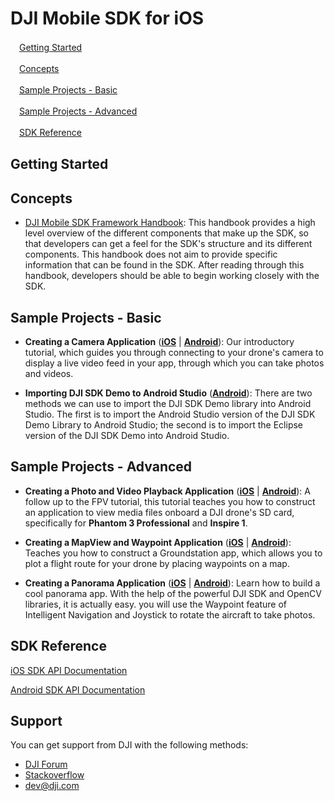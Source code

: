 # DJI Mobile SDK for iOS


　[Getting Started](#get-started)

　[Concepts](#concepts)

　[Sample Projects - Basic](#sampleProjectsBasic)

　[Sample Projects - Advanced](#sampleProjectsAdvanced)

　[SDK Reference](#sdkReference)

## Getting Started


## Concepts

- [DJI Mobile SDK Framework Handbook](https://github.com/dji-sdk/Mobile-SDK-Handbook): 
This handbook provides a high level overview of the different components that make up the SDK, so that developers can get a feel for the SDK's structure and its different components. This handbook does not aim to provide specific information that can be found in the SDK. After reading through this handbook, developers should be able to begin working closely with the SDK.

## Sample Projects - Basic

- **Creating a Camera Application** ([**iOS**](http://dji-dev.gitbooks.io/mobile-sdk-tutorials/content/en/iOS/FPVDemo/FPVDemo_en.html) | [**Android**](http://dji-dev.gitbooks.io/mobile-sdk-tutorials/content/en/Android/FPVDemo/FPVDemo_en.html)): Our introductory tutorial, which guides you through connecting to your drone's camera to display a live video feed in your app, through which you can take photos and videos.

- **Importing DJI SDK Demo to Android Studio** ([**Android**](http://dji-dev.gitbooks.io/mobile-sdk-tutorials/content/en/Android/AndroidStudioMigration/Android_Studio_Migration_Tutorial_en.html)): There are two methods we can use to import the DJI SDK Demo library into Android Studio. The first is to import the Android Studio version of the DJI SDK Demo Library to Android Studio; the second is to import the Eclipse version of the DJI SDK Demo into Android Studio.

## Sample Projects - Advanced

- **Creating a Photo and Video Playback Application** ([**iOS**](http://dji-dev.gitbooks.io/mobile-sdk-tutorials/content/en/iOS/PlaybackDemo/P3X&Inspire1/PlaybackDemo_en.html) | [**Android**](http://dji-dev.gitbooks.io/mobile-sdk-tutorials/content/en/Android/PlaybackAlbumDemo/Playback_Demo_Android_en.html)): A follow up to the FPV tutorial, this tutorial teaches you how to construct an application to view media files onboard a DJI drone's SD card, specifically for **Phantom 3 Professional** and **Inspire 1**.

- **Creating a MapView and Waypoint Application** ([**iOS**](http://dji-dev.gitbooks.io/mobile-sdk-tutorials/content/en/iOS/GSDemo/GSDemo_en.html) | [**Android**](http://dji-dev.gitbooks.io/mobile-sdk-tutorials/content/en/Android/GSDemo/GSDemo_en.html)): Teaches you how to construct a Groundstation app, which allows you to plot a flight route for your drone by placing waypoints on a map.

- **Creating a Panorama Application** ([**iOS**](http://dji-dev.gitbooks.io/mobile-sdk-tutorials/content/en/iOS/PanoDemo/PanoDemo_en.html) | [**Android**](http://dji-dev.gitbooks.io/mobile-sdk-tutorials/content/en/Android/PanoDemo/PanoDemo_en.html)):
Learn how to build a cool panorama app. With the help of the powerful DJI SDK and OpenCV libraries, it is actually easy. you will use the Waypoint feature of Intelligent Navigation and Joystick to rotate the aircraft to take photos.

## SDK Reference

[iOS SDK API Documentation](http://developer.dji.com/mobile-sdk/documentation/)

[Android SDK API Documentation](http://developer.dji.com/mobile-sdk/documentation/android/)

## Support

You can get support from DJI with the following methods:

- [DJI Forum](http://forum.dev.dji.com/en)
- [Stackoverflow]() 
- dev@dji.com

